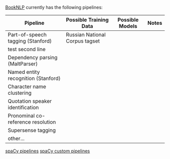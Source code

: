 [BookNLP](https://github.com/dbamman/book-nlp) currently has the following pipelines: 

| Pipeline                            | Possible Training Data | Possible Models | Notes |
|-------------------------------------|------------------------|-----------------|-------|
| Part-of-speech tagging (Stanford)   |   Russian National Corpus tagset
                                          test second line|                 |       |
| Dependency parsing (MaltParser)     |                        |                 |       |
| Named entity recognition (Stanford) |                        |                 |       |
| Character name clustering           |                        |                 |       |
| Quotation speaker identification    |                        |                 |       |
| Pronominal co-reference resolution  |                        |                 |       |
| Supersense tagging                  |                        |                 |       |
| other...                            |                        |                 |       |

[spaCy pipelines](https://spacy.io/usage/processing-pipelines)
[spaCy custom pipelines](https://spacy.io/usage/processing-pipelines#custom-components)

